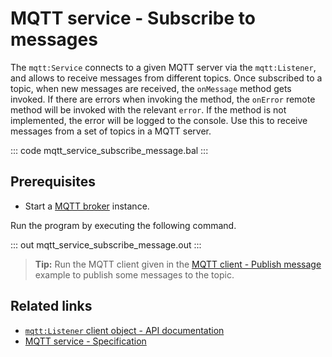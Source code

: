 # MQTT service - Subscribe to messages

The `mqtt:Service` connects to a given MQTT server via the `mqtt:Listener`, and allows to receive messages from different topics. Once subscribed to a topic, when new messages are received, the `onMessage` method gets invoked. If there are errors when invoking the method, the `onError` remote method will be invoked with the relevant `error`. If the method is not implemented, the error will be logged to the console. Use this to receive messages from a set of topics in a MQTT server.

::: code mqtt_service_subscribe_message.bal :::

## Prerequisites
- Start a [MQTT broker](https://mqtt.org/software/) instance.

Run the program by executing the following command.

::: out mqtt_service_subscribe_message.out :::

>**Tip:** Run the MQTT client given in the [MQTT client - Publish message](/learn/by-example/mqtt-client-publish-message) example to publish some messages to the topic.

## Related links
- [`mqtt:Listener` client object - API documentation](https://lib.ballerina.io/ballerina/mqtt/latest#Listener)
- [MQTT service - Specification](https://github.com/ballerina-platform/module-ballerina-mqtt/blob/main/docs/spec/spec.md#43-usage)

